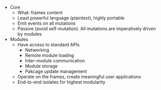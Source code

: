 - Core
  - What: frames content
  - Least powerful language (plaintext), highly portable
  - Emit events on all mutations
  - Passive (avoid self-mutation). All mutations are imperatively driven by modules
- Modules
  - Have access to standard APIs
    - Networking
    - Remote module loading
    - Inter-module communication
    - Module storage
    - Pakcage update management
  - Operate on the frames, create meaningful user applications
  - End-to-end isolates for highest modularity
